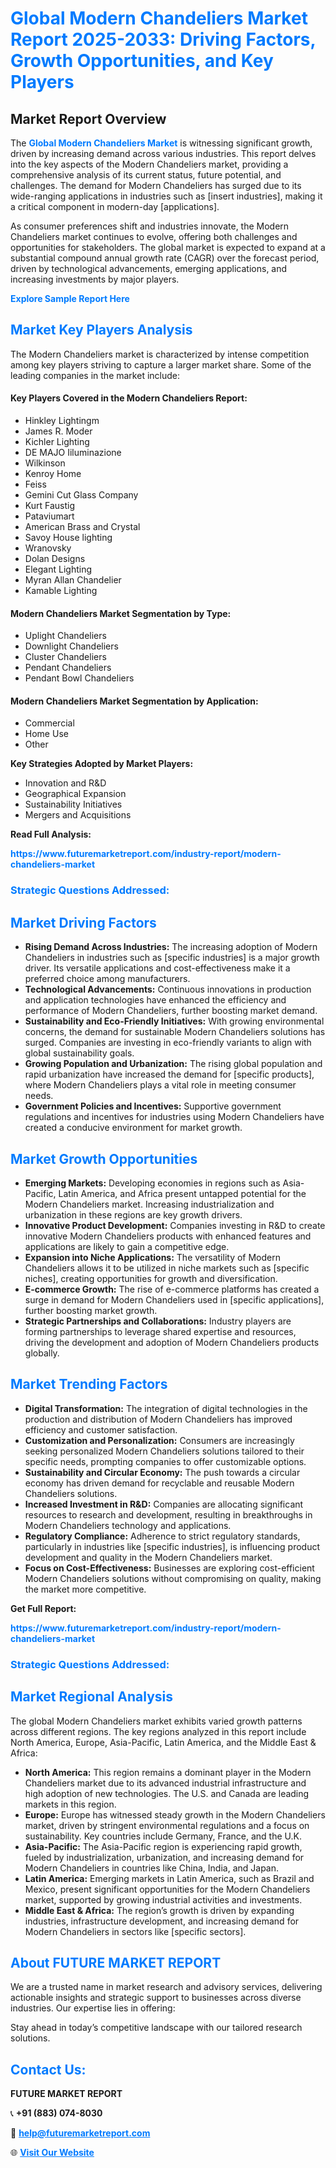 <h1 style="color: #007BFF;">Global Modern Chandeliers Market Report 2025-2033: Driving Factors, Growth Opportunities, and Key Players</h1>

<section id="overview">
<h2>Market Report Overview</h2>
<p>The <a href="https://www.futuremarketreport.com/industry-report/modern-chandeliers-market" style="color: #007BFF; text-decoration: none;"><strong>Global Modern Chandeliers Market</strong></a> is witnessing significant growth, driven by increasing demand across various industries. This report delves into the key aspects of the Modern Chandeliers market, providing a comprehensive analysis of its current status, future potential, and challenges. The demand for Modern Chandeliers has surged due to its wide-ranging applications in industries such as [insert industries], making it a critical component in modern-day [applications].</p>
<p>As consumer preferences shift and industries innovate, the Modern Chandeliers market continues to evolve, offering both challenges and opportunities for stakeholders. The global market is expected to expand at a substantial compound annual growth rate (CAGR) over the forecast period, driven by technological advancements, emerging applications, and increasing investments by major players.</p>
</section>

<section id="overview">
<p><a href="https://www.futuremarketreport.com/request-sample/reportId=75538" style="color: #007BFF; text-decoration: none;"><strong>Explore Sample Report Here</strong></a></p>
</section>

<section id="key-players">
<h2 style="color: #007BFF;">Market Key Players Analysis</h2>
<p>The Modern Chandeliers market is characterized by intense competition among key players striving to capture a larger market share. Some of the leading companies in the market include:</p>
<h4>Key Players Covered in the Modern Chandeliers Report:</h4>
<ul><li>Hinkley Lightingm</li><li>James R. Moder</li><li>Kichler Lighting</li><li>DE MAJO Iiluminazione</li><li>Wilkinson</li><li>Kenroy Home</li><li>Feiss</li><li>Gemini Cut Glass Company</li><li>Kurt Faustig</li><li>Pataviumart</li><li>American Brass and Crystal</li><li>Savoy House lighting</li><li>Wranovsky</li><li>Dolan Designs</li><li>Elegant Lighting</li><li>Myran Allan Chandelier</li><li>Kamable Lighting</li></ul>
<h4>Modern Chandeliers Market Segmentation by Type:</h4>
<ul><li>Uplight Chandeliers</li><li>Downlight Chandeliers</li><li>Cluster Chandeliers</li><li>Pendant Chandeliers</li><li>Pendant Bowl Chandeliers</li></ul>

<h4>Modern Chandeliers Market Segmentation by Application:</h4>
<ul><li>Commercial</li><li>Home Use</li><li>Other</li></ul>
<p><strong>Key Strategies Adopted by Market Players:</strong></p>
<ul>
<li>Innovation and R&D</li>
<li>Geographical Expansion</li>
<li>Sustainability Initiatives</li>
<li>Mergers and Acquisitions</li>
</ul>
</section>

<section>
<p><strong>Read Full Analysis: </strong></p><a href="https://www.futuremarketreport.com/industry-report/modern-chandeliers-market" style="color: #007BFF; text-decoration: none;"><strong>https://www.futuremarketreport.com/industry-report/modern-chandeliers-market</strong></a>
<h3 style="color: #007BFF;">Strategic Questions Addressed:</h3>
</section>

<section id="driving-factors">
<h2 style="color: #007BFF;">Market Driving Factors</h2>
<ul>
<li><strong>Rising Demand Across Industries:</strong> The increasing adoption of Modern Chandeliers in industries such as [specific industries] is a major growth driver. Its versatile applications and cost-effectiveness make it a preferred choice among manufacturers.</li>
<li><strong>Technological Advancements:</strong> Continuous innovations in production and application technologies have enhanced the efficiency and performance of Modern Chandeliers, further boosting market demand.</li>
<li><strong>Sustainability and Eco-Friendly Initiatives:</strong> With growing environmental concerns, the demand for sustainable Modern Chandeliers solutions has surged. Companies are investing in eco-friendly variants to align with global sustainability goals.</li>
<li><strong>Growing Population and Urbanization:</strong> The rising global population and rapid urbanization have increased the demand for [specific products], where Modern Chandeliers plays a vital role in meeting consumer needs.</li>
<li><strong>Government Policies and Incentives:</strong> Supportive government regulations and incentives for industries using Modern Chandeliers have created a conducive environment for market growth.</li>
</ul>
</section>

<section id="growth-opportunities">
<h2 style="color: #007BFF;">Market Growth Opportunities</h2>
<ul>
<li><strong>Emerging Markets:</strong> Developing economies in regions such as Asia-Pacific, Latin America, and Africa present untapped potential for the Modern Chandeliers market. Increasing industrialization and urbanization in these regions are key growth drivers.</li>
<li><strong>Innovative Product Development:</strong> Companies investing in R&D to create innovative Modern Chandeliers products with enhanced features and applications are likely to gain a competitive edge.</li>
<li><strong>Expansion into Niche Applications:</strong> The versatility of Modern Chandeliers allows it to be utilized in niche markets such as [specific niches], creating opportunities for growth and diversification.</li>
<li><strong>E-commerce Growth:</strong> The rise of e-commerce platforms has created a surge in demand for Modern Chandeliers used in [specific applications], further boosting market growth.</li>
<li><strong>Strategic Partnerships and Collaborations:</strong> Industry players are forming partnerships to leverage shared expertise and resources, driving the development and adoption of Modern Chandeliers products globally.</li>
</ul>
</section>

<section id="trending-factors">
<h2 style="color: #007BFF;">Market Trending Factors</h2>
<ul>
<li><strong>Digital Transformation:</strong> The integration of digital technologies in the production and distribution of Modern Chandeliers has improved efficiency and customer satisfaction.</li>
<li><strong>Customization and Personalization:</strong> Consumers are increasingly seeking personalized Modern Chandeliers solutions tailored to their specific needs, prompting companies to offer customizable options.</li>
<li><strong>Sustainability and Circular Economy:</strong> The push towards a circular economy has driven demand for recyclable and reusable Modern Chandeliers solutions.</li>
<li><strong>Increased Investment in R&D:</strong> Companies are allocating significant resources to research and development, resulting in breakthroughs in Modern Chandeliers technology and applications.</li>
<li><strong>Regulatory Compliance:</strong> Adherence to strict regulatory standards, particularly in industries like [specific industries], is influencing product development and quality in the Modern Chandeliers market.</li>
<li><strong>Focus on Cost-Effectiveness:</strong> Businesses are exploring cost-efficient Modern Chandeliers solutions without compromising on quality, making the market more competitive.</li>
</ul>
</section>

<section>
<p><strong>Get Full Report: </strong></p><a href="https://www.futuremarketreport.com/industry-report/modern-chandeliers-market" style="color: #007BFF; text-decoration: none;"><strong>https://www.futuremarketreport.com/industry-report/modern-chandeliers-market</strong></a>
<h3 style="color: #007BFF;">Strategic Questions Addressed:</h3>
</section>


<section id="regional-analysis">
<h2 style="color: #007BFF;">Market Regional Analysis</h2>
<p>The global Modern Chandeliers market exhibits varied growth patterns across different regions. The key regions analyzed in this report include North America, Europe, Asia-Pacific, Latin America, and the Middle East & Africa:</p>
<ul>
<li><strong>North America:</strong> This region remains a dominant player in the Modern Chandeliers market due to its advanced industrial infrastructure and high adoption of new technologies. The U.S. and Canada are leading markets in this region.</li>
<li><strong>Europe:</strong> Europe has witnessed steady growth in the Modern Chandeliers market, driven by stringent environmental regulations and a focus on sustainability. Key countries include Germany, France, and the U.K.</li>
<li><strong>Asia-Pacific:</strong> The Asia-Pacific region is experiencing rapid growth, fueled by industrialization, urbanization, and increasing demand for Modern Chandeliers in countries like China, India, and Japan.</li>
<li><strong>Latin America:</strong> Emerging markets in Latin America, such as Brazil and Mexico, present significant opportunities for the Modern Chandeliers market, supported by growing industrial activities and investments.</li>
<li><strong>Middle East & Africa:</strong> The region’s growth is driven by expanding industries, infrastructure development, and increasing demand for Modern Chandeliers in sectors like [specific sectors].</li>
</ul>
</section>

<footer>
<h2 style="color: #007BFF;">About FUTURE MARKET REPORT</h2>
<p>We are a trusted name in market research and advisory services, delivering actionable insights and strategic support to businesses across diverse industries. Our expertise lies in offering:</p>

<p>Stay ahead in today’s competitive landscape with our tailored research solutions.</p>

<h2 style="color: #007BFF;">Contact Us:</h2>
<p><strong>FUTURE MARKET REPORT</strong></p>
<p>📞 <strong>+91 (883) 074-8030</strong></p>
<p>📧 <strong><a href="mailto:help@futuremarketreport.com" style="color: #007BFF;">help@futuremarketreport.com</a></strong></p>
<p>🌐 <strong><a href="https://www.futuremarketreport.com/" style="color: #007BFF;">Visit Our Website</a></strong></p>
</footer>